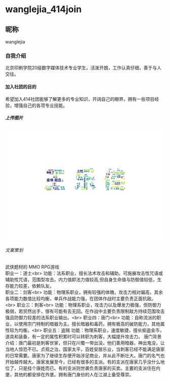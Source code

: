 # wanglejia_414join
## 昵称
wanglejia
### 自我介绍
北京印刷学院20级数字媒体技术专业学生，活泼开朗，工作认真仔细，善于与人交往。
#### 加入社团的目的
希望加入414社团能够了解更多的专业知识，开阔自己的眼界，拥有一些项目经验，增强自己的各项专业技能。
##### 上传图片
![王乐佳](https://github.com/W-lejia/wanglejia_414join/blob/main/%E5%90%8D%E5%AD%97%E5%BD%A2%E7%8A%B6%E8%AF%8D%E4%BA%91%E5%9B%BE.png)
###### 文案策划
武侠题材的 MMO RPG游戏<br>
职业一：道士\<br>
  功能：法系职业，擅长法术攻击和辅助。可施展攻击性咒语或辅助性咒语，范围型攻击。内力值即法力值较高,但自身生命值与防御值较低，生存能力较差，依赖队友。<br>
职业二：剑客\<br>
  功能：物理系职业，拥有较强的体魄，攻击力相对偏高，其余各项能力数值比较均衡，单兵作战能力强，在团体作战时主要负责正面抗敌。\<br>
职业三：刺客\<br>
  功能：物理系职业，攻击力以及爆发力极强，但防御力极弱，若贸然出手，很有可能有去无回。在作战中主要负责限制敌方持续范围攻击强且防御力较差的法系职业输出。\<br>
职业四：唐门\<br>
  功能：自称流派的职业，以使用宗门特制的暗器为主。擅长暗器和毒药，拥有极高的破防能力，其他属性较为均衡。\<br>
职业五：盗贼
  功能：物理系职业，速度敏捷，擅长偷盗金币，道具和装备，有一定的属性积累时可以转职为刺客，大幅提升攻击力。
唐门背景介绍：唐门最初是刺客世家，但只在川蜀一带出没。他们善用暗器，神出鬼没，让当地人惊恐不已。贞观之治，国家太平，百姓安居乐业，当刺客已经不能满足唐家的日常需要。唐家为了继续生存便开始涉足商业，并从此不断壮大。唐门的名气也开始越传越大。唐家发展至今，已经有很多的支派。有的支派在唐家几乎没什么地位了，只是挂个唐姓而已。有的支派则世袭负责唐家的买卖。主要的支派住在内堡，其他的都安排在外堡。拥有唐门身份的人在江湖上备受尊崇。
